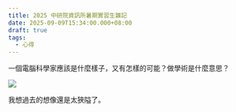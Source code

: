 ```yaml
---
title: 2025 中研院資訊所暑期實習生雜記
date: 2025-09-09T15:34:00.000+08:00
draft: true
tags:
  - 心得
---
```

一個電腦科學家應該是什麼樣子，又有怎樣的可能？做學術是什麼意思？

![](https://res.cloudinary.com/dmdeqgoxs/image/upload/v1757403509/45644_cif76z.jpg)

我想過去的想像還是太狹隘了。
